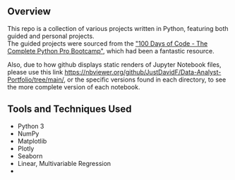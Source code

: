 ## Overview
This repo is a collection of various projects written in Python, featuring both guided and personal projects.<br/>
The guided projects were sourced from the ["100 Days of Code - The Complete Python Pro Bootcamp"](https://www.udemy.com/course/100-days-of-code/?couponCode=LETSLEARNNOWPP), which had been a fantastic resource.

Also, due to how github displays static renders of Jupyter Notebook files, please use this link <https://nbviewer.org/github/JustDavidF/Data-Analyst-Portfolio/tree/main/>, or the specific versions found in each directory, to see the more complete version of each notebook.

## Tools and Techniques Used
* Python 3
* NumPy
* Matplotlib
* Plotly
* Seaborn
* Linear, Multivariable Regression
* 
